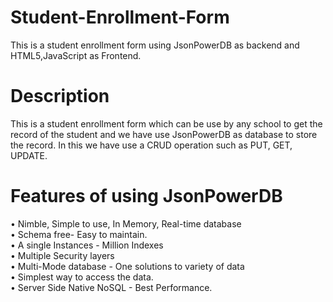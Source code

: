# Student-Enrollment-Form
This is a student enrollment form using JsonPowerDB as backend and HTML5,JavaScript as Frontend.


# Description
This is a student enrollment form which can be use by any school to get the record of the student and we have use JsonPowerDB as database to store the record. In this we have use a CRUD operation such as PUT, GET, UPDATE.


# Features of using JsonPowerDB

•	Nimble, Simple to use, In Memory, Real-time database                                                                                                                   
•	Schema free- Easy to maintain.                                                                                                                                         
•	A single Instances - Million Indexes                                                                                                                                   
•	Multiple Security layers                                                                                                                                               
•	Multi-Mode database - One solutions to variety of data                                                                                                                 
•	Simplest way to access the data.                                                                                                                                       
•	Server Side Native NoSQL - Best Performance.                                                                                                                           
